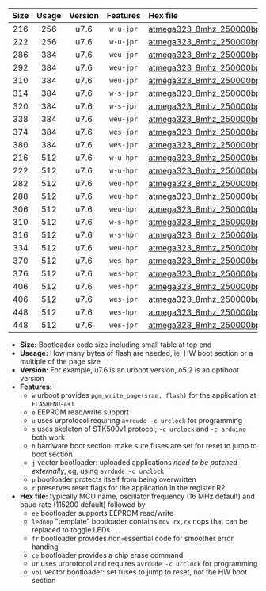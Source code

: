 |Size|Usage|Version|Features|Hex file|
|:-:|:-:|:-:|:-:|:--|
|216|256|u7.6|`w-u-jpr`|[atmega323_8mhz_250000bps_ur_vbl.hex](https://raw.githubusercontent.com/stefanrueger/urboot/main//atmega323_8mhz_250000bps_ur_vbl.hex)|
|222|256|u7.6|`w-u-jpr`|[atmega323_8mhz_250000bps_lednop_ur_vbl.hex](https://raw.githubusercontent.com/stefanrueger/urboot/main//atmega323_8mhz_250000bps_lednop_ur_vbl.hex)|
|286|384|u7.6|`weu-jpr`|[atmega323_8mhz_250000bps_ee_ur_vbl.hex](https://raw.githubusercontent.com/stefanrueger/urboot/main//atmega323_8mhz_250000bps_ee_ur_vbl.hex)|
|292|384|u7.6|`weu-jpr`|[atmega323_8mhz_250000bps_ee_lednop_ur_vbl.hex](https://raw.githubusercontent.com/stefanrueger/urboot/main//atmega323_8mhz_250000bps_ee_lednop_ur_vbl.hex)|
|310|384|u7.6|`weu-jpr`|[atmega323_8mhz_250000bps_ee_lednop_fr_ur_vbl.hex](https://raw.githubusercontent.com/stefanrueger/urboot/main//atmega323_8mhz_250000bps_ee_lednop_fr_ur_vbl.hex)|
|314|384|u7.6|`w-s-jpr`|[atmega323_8mhz_250000bps_vbl.hex](https://raw.githubusercontent.com/stefanrueger/urboot/main//atmega323_8mhz_250000bps_vbl.hex)|
|320|384|u7.6|`w-s-jpr`|[atmega323_8mhz_250000bps_lednop_vbl.hex](https://raw.githubusercontent.com/stefanrueger/urboot/main//atmega323_8mhz_250000bps_lednop_vbl.hex)|
|338|384|u7.6|`weu-jpr`|[atmega323_8mhz_250000bps_ee_lednop_fr_ce_ur_vbl.hex](https://raw.githubusercontent.com/stefanrueger/urboot/main//atmega323_8mhz_250000bps_ee_lednop_fr_ce_ur_vbl.hex)|
|374|384|u7.6|`wes-jpr`|[atmega323_8mhz_250000bps_ee_vbl.hex](https://raw.githubusercontent.com/stefanrueger/urboot/main//atmega323_8mhz_250000bps_ee_vbl.hex)|
|380|384|u7.6|`wes-jpr`|[atmega323_8mhz_250000bps_ee_lednop_vbl.hex](https://raw.githubusercontent.com/stefanrueger/urboot/main//atmega323_8mhz_250000bps_ee_lednop_vbl.hex)|
|216|512|u7.6|`w-u-hpr`|[atmega323_8mhz_250000bps_ur.hex](https://raw.githubusercontent.com/stefanrueger/urboot/main//atmega323_8mhz_250000bps_ur.hex)|
|222|512|u7.6|`w-u-hpr`|[atmega323_8mhz_250000bps_lednop_ur.hex](https://raw.githubusercontent.com/stefanrueger/urboot/main//atmega323_8mhz_250000bps_lednop_ur.hex)|
|282|512|u7.6|`weu-hpr`|[atmega323_8mhz_250000bps_ee_ur.hex](https://raw.githubusercontent.com/stefanrueger/urboot/main//atmega323_8mhz_250000bps_ee_ur.hex)|
|288|512|u7.6|`weu-hpr`|[atmega323_8mhz_250000bps_ee_lednop_ur.hex](https://raw.githubusercontent.com/stefanrueger/urboot/main//atmega323_8mhz_250000bps_ee_lednop_ur.hex)|
|306|512|u7.6|`weu-hpr`|[atmega323_8mhz_250000bps_ee_lednop_fr_ur.hex](https://raw.githubusercontent.com/stefanrueger/urboot/main//atmega323_8mhz_250000bps_ee_lednop_fr_ur.hex)|
|310|512|u7.6|`w-s-hpr`|[atmega323_8mhz_250000bps.hex](https://raw.githubusercontent.com/stefanrueger/urboot/main//atmega323_8mhz_250000bps.hex)|
|316|512|u7.6|`w-s-hpr`|[atmega323_8mhz_250000bps_lednop.hex](https://raw.githubusercontent.com/stefanrueger/urboot/main//atmega323_8mhz_250000bps_lednop.hex)|
|334|512|u7.6|`weu-hpr`|[atmega323_8mhz_250000bps_ee_lednop_fr_ce_ur.hex](https://raw.githubusercontent.com/stefanrueger/urboot/main//atmega323_8mhz_250000bps_ee_lednop_fr_ce_ur.hex)|
|370|512|u7.6|`wes-hpr`|[atmega323_8mhz_250000bps_ee.hex](https://raw.githubusercontent.com/stefanrueger/urboot/main//atmega323_8mhz_250000bps_ee.hex)|
|376|512|u7.6|`wes-hpr`|[atmega323_8mhz_250000bps_ee_lednop.hex](https://raw.githubusercontent.com/stefanrueger/urboot/main//atmega323_8mhz_250000bps_ee_lednop.hex)|
|406|512|u7.6|`wes-hpr`|[atmega323_8mhz_250000bps_ee_lednop_fr.hex](https://raw.githubusercontent.com/stefanrueger/urboot/main//atmega323_8mhz_250000bps_ee_lednop_fr.hex)|
|406|512|u7.6|`wes-jpr`|[atmega323_8mhz_250000bps_ee_lednop_fr_vbl.hex](https://raw.githubusercontent.com/stefanrueger/urboot/main//atmega323_8mhz_250000bps_ee_lednop_fr_vbl.hex)|
|448|512|u7.6|`wes-hpr`|[atmega323_8mhz_250000bps_ee_lednop_fr_ce.hex](https://raw.githubusercontent.com/stefanrueger/urboot/main//atmega323_8mhz_250000bps_ee_lednop_fr_ce.hex)|
|448|512|u7.6|`wes-jpr`|[atmega323_8mhz_250000bps_ee_lednop_fr_ce_vbl.hex](https://raw.githubusercontent.com/stefanrueger/urboot/main//atmega323_8mhz_250000bps_ee_lednop_fr_ce_vbl.hex)|

- **Size:** Bootloader code size including small table at top end
- **Useage:** How many bytes of flash are needed, ie, HW boot section or a multiple of the page size
- **Version:** For example, u7.6 is an urboot version, o5.2 is an optiboot version
- **Features:**
  + `w` urboot provides `pgm_write_page(sram, flash)` for the application at `FLASHEND-4+1`
  + `e` EEPROM read/write support
  + `u` uses urprotocol requiring `avrdude -c urclock` for programming
  + `s` uses skeleton of STK500v1 protocol; `-c urclock` and `-c arduino` both work
  + `h` hardware boot section: make sure fuses are set for reset to jump to boot section
  + `j` vector bootloader: uploaded applications *need to be patched externally*, eg, using `avrdude -c urclock`
  + `p` bootloader protects itself from being overwritten
  + `r` preserves reset flags for the application in the register R2
- **Hex file:** typically MCU name, oscillator frequency (16 MHz default) and baud rate (115200 default) followed by
  + `ee` bootloader supports EEPROM read/write
  + `lednop` "template" bootloader contains `mov rx,rx` nops that can be replaced to toggle LEDs
  + `fr` bootloader provides non-essential code for smoother error handing
  + `ce` bootloader provides a chip erase command
  + `ur` uses urprotocol and requires `avrdude -c urclock` for programming
  + `vbl` vector bootloader: set fuses to jump to reset, not the HW boot section
